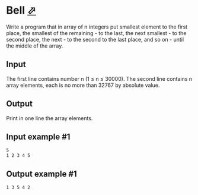 # Bell [⬀](https://www.e-olymp.com/en/problems/2329)

Write a program that in array of n integers put smallest element to the first place, the smallest of the remaining - to the last, the next smallest - to the second place, the next - to the second to the last place, and so on - until the middle of the array.

## Input
The first line contains number n (1 ≤ n ≤ 30000). The second line contains n array elements, each is no more than 32767 by absolute value.

## Output
Print in one line the array elements.

## Input example #1
```
5
1 2 3 4 5
```

## Output example #1
```
1 3 5 4 2
```
